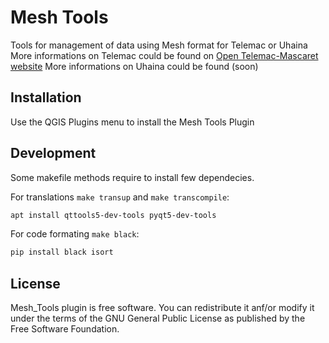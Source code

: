 # Mesh Tools 
Tools for management of data using Mesh format for Telemac or Uhaina
More informations on Telemac could be found on [Open Telemac-Mascaret website]("http://www.opentelemac.org/")
More informations on Uhaina could be found (soon)

## Installation
Use the QGIS Plugins menu to install the Mesh Tools Plugin

## Development
Some makefile methods require to install few dependecies.

For translations `make transup` and `make transcompile`:

```bash
apt install qttools5-dev-tools pyqt5-dev-tools
```

For code formating `make black`:

```bash
pip install black isort
```

## License
Mesh_Tools plugin is free software.
You can redistribute it anf/or modify it under the terms of the GNU General Public License as published by the Free Software Foundation.
